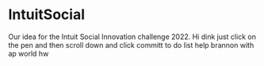 # IntuitSocial
Our idea for the Intuit Social Innovation challenge 2022.
Hi dink just click on the pen and then scroll down and click committ
to do list
help brannon with ap world hw
